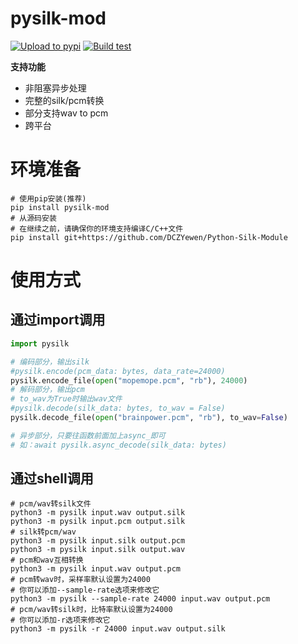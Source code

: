 # pysilk-mod

[![Upload to pypi](https://github.com/DCZYewen/Python-Silk-Module/actions/workflows/python-publish.yml/badge.svg)](https://github.com/DCZYewen/Python-Silk-Module/actions/workflows/python-publish.yml)
[![Build test](https://github.com/DCZYewen/Python-Silk-Module/actions/workflows/python-build-test.yml/badge.svg)](https://github.com/DCZYewen/Python-Silk-Module/actions/workflows/python-build-test.yml)

**支持功能**
 - 非阻塞异步处理
 - 完整的silk/pcm转换
 - 部分支持wav to pcm
 - 跨平台

# 环境准备

```shell
# 使用pip安装(推荐)
pip install pysilk-mod
# 从源码安装
# 在继续之前，请确保你的环境支持编译C/C++文件
pip install git+https://github.com/DCZYewen/Python-Silk-Module
```

# 使用方式

## 通过import调用

```python
import pysilk

# 编码部分，输出silk
#pysilk.encode(pcm_data: bytes, data_rate=24000)
pysilk.encode_file(open("mopemope.pcm", "rb"), 24000)
# 解码部分，输出pcm
# to_wav为True时输出wav文件
#pysilk.decode(silk_data: bytes, to_wav = False)
pysilk.decode_file(open("brainpower.pcm", "rb"), to_wav=False)

# 异步部分，只要往函数前面加上async_即可
# 如：await pysilk.async_decode(silk_data: bytes)
```

## 通过shell调用

```shell
# pcm/wav转silk文件
python3 -m pysilk input.wav output.silk
python3 -m pysilk input.pcm output.silk
# silk转pcm/wav
python3 -m pysilk input.silk output.pcm
python3 -m pysilk input.silk output.wav
# pcm和wav互相转换
python3 -m pysilk input.wav output.pcm
# pcm转wav时，采样率默认设置为24000
# 你可以添加--sample-rate选项来修改它
python3 -m pysilk --sample-rate 24000 input.wav output.pcm
# pcm/wav转silk时，比特率默认设置为24000
# 你可以添加-r选项来修改它
python3 -m pysilk -r 24000 input.wav output.silk
```